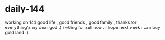 # daily-144
working on 144
good life , good friends , good family , thanks for everything's my dear god :)
i w8ing for sell now . i hope next week i can buy gold land :)
